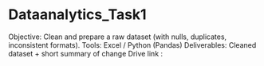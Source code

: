 # Dataanalytics_Task1
 Objective: Clean and prepare a raw dataset (with nulls, duplicates, inconsistent formats).  Tools: Excel / Python (Pandas)  Deliverables: Cleaned dataset + short summary of change
Drive link : 
